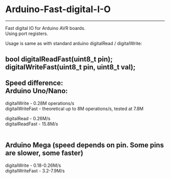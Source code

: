 # Arduino-Fast-digital-I-O<br>
-------------------------
Fast digital IO for Arduino AVR boards.<br>
Using port registers.

Usage is same as with standard arduino digitalRead / digitalWrite: <br>

<b>bool digitalReadFast(uint8_t pin);</b><br>
<b>digitalWriteFast(uint8_t pin, uint8_t val);</b><br>
<br>
Speed difference:<br>
Arduino Uno/Nano:<br>
-------------------------
digitalWrite - 0.28M operations/s<br>
digitalWriteFast - theoretical up to 8M operations/s, tested at 7.8M

digitalRead - 0.26M/s<br>
digitalReadFast - 15.8M/s<br><br>

**Arduino Mega** (speed depends on pin. Some pins are slower, some faster)<br>
---------------------
digitalWrite - 0.18-0.26M/s<br>
digitalWriteFast - 3.2-7.9M/s<br>
